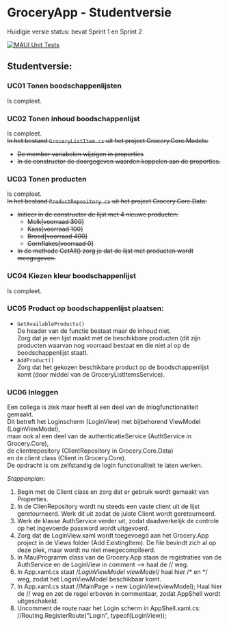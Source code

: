 # GroceryApp - Studentversie  

Huidigie versie status: bevat Sprint 1 en Sprint 2

[![MAUI Unit Tests](https://github.com/Miniontoby/OOSDD_GroceryApp_Studenten/actions/workflows/maui-tests.yml/badge.svg)](https://github.com/Miniontoby/OOSDD_GroceryApp_Studenten/actions/workflows/maui-tests.yml)

## Studentversie:  

### UC01 Tonen boodschappenlijsten  
Is compleet.  

### UC02 Tonen inhoud boodschappenlijst  
Is compleet.  
~~In het bestand `GroceryListItem.cs` uit het project Grocery.Core.Models:~~
- ~~De member variabelen wijzigen in properties~~
- ~~In de constructor de doorgegeven waarden koppelen aan de properties.~~

### UC03 Tonen producten  
Is compleet.  
~~In het bestand `ProductRepository.cs` uit het project Grocery.Core.Data:~~
- ~~Initieer in de constructor de lijst met 4 nieuwe producten:~~
  - ~~Melk[voorraad 300]~~
  - ~~Kaas[voorraad 100]~~
  - ~~Brood[voorraad 400]~~
  - ~~Cornflakes[voorraad 0]~~
- ~~In de methode GetAll() zorg je dat de lijst met producten wordt meegegeven.~~



### UC04 Kiezen kleur boodschappenlijst  
Is compleet.

### UC05 Product op boodschappenlijst plaatsen:   
- `GetAvailableProducts()`  
	De header van de functie bestaat maar de inhoud niet.  
	Zorg dat je een lijst maakt met de beschikbare producten (dit zijn producten waarvan nog voorraad bestaat en die niet al op de boodschappenlijst staat).  
- `AddProduct()`   
	Zorg dat het gekozen beschikbare product op de boodschappenlijst komt (door middel van de GroceryListItemsService).  

### UC06 Inloggen  
Een collega is ziek maar heeft al een deel van de inlogfunctionaliteit gemaakt.  
Dit betreft het Loginscherm (LoginView) met bijbehorend ViewModel (LoginViewModel),  
maar ook al een deel van de authenticatieService (AuthService in Grocery.Core),  
de clientrepository (ClientRepository in Grocery.Core.Data)  
en de client class (Client in Grocery.Core).  
De opdracht is om zelfstandig de login functionaliteit te laten werken.  

*Stappenplan:*  
1. Begin met de Client class en zorg dat er gebruik wordt gemaakt van Properties.  
2. In de ClienRepository wordt nu steeds een vaste client uit de lijst geretourneerd. Werk dit uit zodat de juiste Client wordt geretourneerd.  
3. Werk de klasse AuthService verder uit, zodat daadwerkelijk de controle op het ingevoerde password wordt uitgevoerd.
4. Zorg dat de LoginView.xaml wordt toegevoegd aan het Grocery.App project in de Views folder (Add ExistingItem). De file bevindt zich al op deze plek, maar wordt nu niet meegecompileerd.  
5. In MauiProgramm class van de Grocery.App staan de registraties van de AuthService en de LoginView in comment --> haal de // weg.  
6. In App.xaml.cs staat /*LoginViewModel viewModel*/ haal hier /* en */ weg, zodat het LoginViewModel beschikbaar komt.  
7. In App.xaml.cs staat //MainPage = new LoginView(viewModel); Haal hier de // weg en zet de regel erboven in commentaar, zodat AppShell wordt uitgeschakeld.  
8. Uncomment de route naar het Login scherm in AppShell.xaml.cs: //Routing.RegisterRoute("Login", typeof(LoginView)); 

